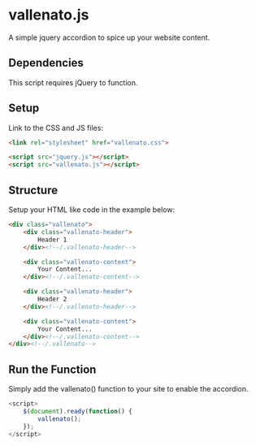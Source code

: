 # vallenato.js
A simple jquery accordion to spice up your website content.

## Dependencies
This script requires jQuery to function.

## Setup
Link to the CSS and JS files:

```html
<link rel="stylesheet" href="vallenato.css">

<script src="jquery.js"></script>
<script src="vallenato.js"></script>
```

## Structure
Setup your HTML like code in the example below:

```html
<div class="vallenato">
	<div class="vallenato-header">
		Header 1
	</div><!--/.vallenato-header-->

	<div class="vallenato-content">
		Your Content...
	</div><!--/.vallenato-content-->

	<div class="vallenato-header">
		Header 2
	</div><!--/.vallenato-header-->

	<div class="vallenato-content">
		Your Content...
	</div><!--/.vallenato-content-->
</div><!--/.vallenato-->
```

## Run the Function
Simply add the vallenato() function to your site to enable the accordion.

```javascript
<script>
	$(document).ready(function() {
		vallenato();
	});
</script>
```
